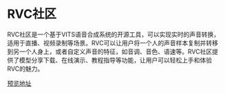 # RVC社区

RVC社区是一个基于VITS语音合成系统的开源工具，可以实现实时的声音转换，适用于直播、视频录制等场景。RVC可以让用户将一个人的声音样本复制并转移到另一个人身上，或者自定义声音的特征，如音调、音色、语速等。RVC社区提供了模型分享下载、在线演示、教程指导等功能，让用户可以轻松上手和体验RVC的魅力。

[预览地址](https://rvc-web.vercel.app/#/)
